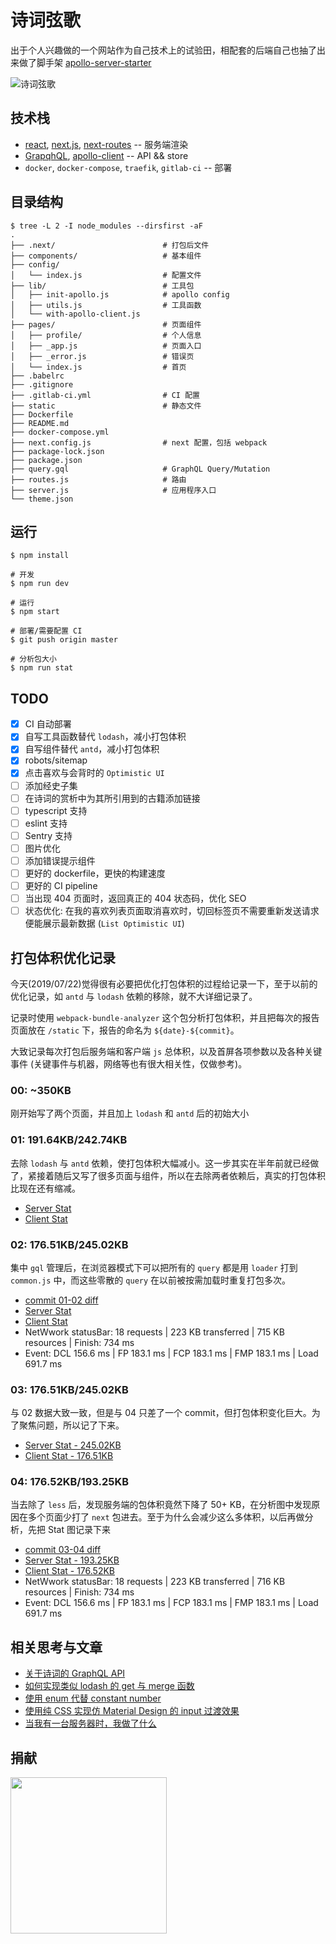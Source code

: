 # 诗词弦歌

出于个人兴趣做的一个网站作为自己技术上的试验田，相配套的后端自己也抽了出来做了脚手架 [apollo-server-starter](https://github.com/shfshanyue/apollo-server-starter)

![诗词弦歌](https://shici.xiange.tech/static/screen.png)

## 技术栈

+ [react](https://github.com/facebook/react), [next.js](https://github.com/zeit/next.js), [next-routes](https://github.com/fridays/next-routes) -- 服务端渲染
+ [GrapqhQL](https://github.com/koajs/koa), [apollo-client](https://github.com/apollographql/apollo-client) -- API && store
+ `docker`, `docker-compose`, `traefik`, `gitlab-ci` -- 部署

## 目录结构

``` shell
$ tree -L 2 -I node_modules --dirsfirst -aF
.
├── .next/                        # 打包后文件
├── components/                   # 基本组件
├── config/
│   └── index.js                  # 配置文件
├── lib/                          # 工具包
│   ├── init-apollo.js            # apollo config
│   ├── utils.js                  # 工具函数
│   └── with-apollo-client.js
├── pages/                        # 页面组件
│   ├── profile/                  # 个人信息
│   ├── _app.js                   # 页面入口
│   ├── _error.js                 # 错误页
│   └── index.js                  # 首页
├── .babelrc
├── .gitignore
├── .gitlab-ci.yml                # CI 配置
├── static                        # 静态文件
├── Dockerfile
├── README.md
├── docker-compose.yml
├── next.config.js                # next 配置，包括 webpack
├── package-lock.json
├── package.json
├── query.gql                     # GraphQL Query/Mutation
├── routes.js                     # 路由
├── server.js                     # 应用程序入口
└── theme.json
```

## 运行

``` shell
$ npm install

# 开发
$ npm run dev

# 运行
$ npm start

# 部署/需要配置 CI
$ git push origin master

# 分析包大小
$ npm run stat
```

## TODO

+ [x] CI 自动部署
+ [x] 自写工具函数替代 `lodash`，减小打包体积
+ [x] 自写组件替代 `antd`，减小打包体积
+ [x] robots/sitemap
+ [x] 点击喜欢与会背时的 `Optimistic UI`
+ [ ] 添加经史子集
+ [ ] 在诗词的赏析中为其所引用到的古籍添加链接
+ [ ] typescript 支持
+ [ ] eslint 支持
+ [ ] Sentry 支持
+ [ ] 图片优化
+ [ ] 添加错误提示组件
+ [ ] 更好的 dockerfile，更快的构建速度
+ [ ] 更好的 CI pipeline
+ [ ] 当出现 404 页面时，返回真正的 404 状态码，优化 SEO
+ [ ] 状态优化: 在我的喜欢列表页面取消喜欢时，切回标签页不需要重新发送请求便能展示最新数据 (`List Optimistic UI`)

## 打包体积优化记录

今天(2019/07/22)觉得很有必要把优化打包体积的过程给记录一下，至于以前的优化记录，如 `antd` 与 `lodash` 依赖的移除，就不大详细记录了。

记录时使用 `webpack-bundle-analyzer` 这个包分析打包体积，并且把每次的报告页面放在 `/static` 下，报告的命名为 `${date}-${commit}`。

大致记录每次打包后服务端和客户端 `js` 总体积，以及首屏各项参数以及各种关键事件 (关键事件与机器，网络等也有很大相关性，仅做参考)。

### 00: ~350KB

刚开始写了两个页面，并且加上 `lodash` 和 `antd` 后的初始大小

### 01: 191.64KB/242.74KB

去除 `lodash` 与 `antd` 依赖，使打包体积大幅减小。这一步其实在半年前就已经做了，紧接着随后又写了很多页面与组件，所以在去除两者依赖后，真实的打包体积比现在还有缩减。

+ [Server Stat](https://shici.xiange.tech/static/2019-07-22-25305f34/server.html)
+ [Client Stat](https://shici.xiange.tech/static/2019-07-22-25305f34/client.html)

### 02: 176.51KB/245.02KB

集中 `gql` 管理后，在浏览器模式下可以把所有的 `query` 都是用 `loader` 打到 `common.js` 中，而这些零散的 `query` 在以前被按需加载时重复打包多次。

+ [commit 01-02 diff](https://github.com/shfshanyue/shici/commit/99d0dd58eac0f5af7271626c82d3815bb7af943a)
+ [Server Stat](https://shici.xiange.tech/static/2019-07-22-99d0dd58/server.html)
+ [Client Stat](https://shici.xiange.tech/static/2019-07-22-99d0dd58/client.html)
+ NetWwork statusBar: 18 requests | 223 KB transferred | 715 KB resources | Finish: 734 ms
+ Event: DCL 156.6 ms | FP 183.1 ms | FCP 183.1 ms | FMP 183.1 ms | Load 691.7 ms

### 03: 176.51KB/245.02KB

与 02 数据大致一致，但是与 04 只差了一个 commit，但打包体积变化巨大。为了聚焦问题，所以记了下来。

+ [Server Stat - 245.02KB](https://shici.xiange.tech/static/2019-07-31-5be6889/server.html)
+ [Client Stat - 176.51KB](https://shici.xiange.tech/static/2019-07-31-5be6889/client.html)

### 04: 176.52KB/193.25KB

当去除了 `less` 后，发现服务端的包体积竟然下降了 50+ KB，在分析图中发现原因在多个页面少打了 `next` 包进去。至于为什么会减少这么多体积，以后再做分析，先把 Stat 图记录下来

+ [commit 03-04 diff](https://github.com/shfshanyue/shici/commit/e94a1a5327623ed296dfe388eb6de6de829f084c)
+ [Server Stat - 193.25KB](https://shici.xiange.tech/static/2019-07-31-e94a1a5/server.html)
+ [Client Stat - 176.52KB](https://shici.xiange.tech/static/2019-07-31-e94a1a5/client.html)
+ NetWwork statusBar: 18 requests | 223 KB transferred | 716 KB resources | Finish: 734 ms
+ Event: DCL 156.6 ms | FP 183.1 ms | FCP 183.1 ms | FMP 183.1 ms | Load 691.7 ms

## 相关思考与文章

+ [关于诗词的 GraphQL API](https://shanyue.tech/post/shici-api/)
+ [如何实现类似 lodash 的 get 与 merge 函数](https://shanyue.tech/post/lodash-get-and-merge/)
+ [使用 enum 代替 constant number](https://shanyue.tech/post/constant-db-to-client/)
+ [使用纯 CSS 实现仿 Material Design 的 input 过渡效果](https://shanyue.tech/post/login-input-style/)
+ [当我有一台服务器时，我做了什么](https://shanyue.tech/post/server-todo/)

## 捐献

<img src="https://shanyue.tech/pay.jpg" width="250" height="250">
